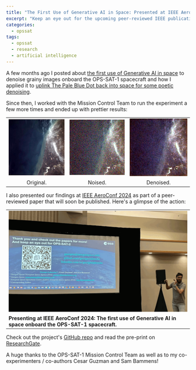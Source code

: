 ```yaml
---
title: "The First Use of Generative AI in Space: Presented at IEEE AeroConf 2024"
excerpt: "Keep an eye out for the upcoming peer-reviewed IEEE publication of our findings!"
categories:
  - opssat
tags:
  - opssat
  - research
  - artificial intelligence
---
```


A few months ago I posted about [the first use of Generative AI in space](https://georges.fyi/opssat/first-use-of-generative-ai-in-space/) to denoise grainy images onboard the OPS-SAT-1 spacecraft and how I applied it to [uplink The Pale Blue Dot back into space for some poetic denoising](https://georges.fyi/opssat/the-denoised-blue-dot/).

Since then, I worked with the Mission Control Team to run the experiment a few more times and ended up with prettier results:

<div style="text-align:center;">
  <table align="center">
    <tr>
      <td><img src="/assets/images/posts/2024-03-14/img_msec_1697455926224_2_thumbnail.original.jpeg" alt="Original Image 1" width="224"/></td>
      <td><img src="/assets/images/posts/2024-03-14/img_msec_1697455926224_2_thumbnail.noised.jpeg" alt="Noised Image 1" width="224"/></td>
      <td><img src="/assets/images/posts/2024-03-14/img_msec_1697455926224_2_thumbnail.denoised.jpeg" alt="Denoised Image 1" width="224"/></td>
    </tr>
    <tr>
      <td><figcaption>Original.</figcaption></td>
      <td><figcaption>Noised.</figcaption></td>
      <td><figcaption>Denoised.</figcaption></td>
    </tr>
  </table>
</div>

I also presented our findings at [IEEE AeroConf 2024](https://www.aeroconf.org/) as part of a peer-reviewed paper that will soon be published. Here's a glimpse of the action:

<div style="text-align:center;">
  <table align="center">
    <tr>
      <td><a href="/assets/images/posts/2024-03-14/aeroconf2024-georges-labreche-generative-ai-in-space-onboard-esa-opssat1-spacecraft.gif"><img src="/assets/images/posts/2024-03-14/aeroconf2024-georges-labreche-generative-ai-in-space-onboard-esa-opssat1-spacecraft.gif" alt="Presenting at IEEE AeroConf 2024: The first use of Generative AI in space onboard the OPS-SAT-1 spacecraft" /></a></td>
    </tr>
    <tr style="text-align:left;">
      <td><figcaption><strong>Presenting at IEEE AeroConf 2024: The first use of Generative AI in space onboard the OPS-SAT-1 spacecraft.</strong></figcaption></td>
    </tr>
  </table>
</div>

Check out the project's [GitHub repo](https://github.com/georgeslabreche/opssat-onboard-image-denoiser) and read the pre-print on [ResearchGate](https://www.researchgate.net/publication/378966767_Generative_AI_in_Space_Adversarial_Networks_to_Denoise_Images_Onboard_the_OPS-SAT-1_Spacecraft).

A huge thanks to the OPS-SAT-1 Mission Control Team as well as to my co-experimenters / co-authors Cesar Guzman and Sam Bammens!
